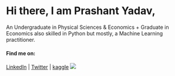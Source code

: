 # Hi there, I am Prashant Yadav,
An Undergraduate in Physical Sciences & Economics + Graduate in Economics also skilled in Python but mostly, a Machine Learning practitioner. 

#### Find me on:
[LinkedIn](https://www.linkedin.com/in/prashantyadav05/) | [Twitter](https://twitter.com/retweeper) | [kaggle](https://www.kaggle.com/prashantyadav05)
<img src="{https://www.linkedin.com/in/prashantyadav05/)}" />
<!--
**PrashantYadav05/PrashantYadav05** is a ✨ _special_ ✨ repository because its `README.md` (this file) appears on your GitHub profile.

Here are some ideas to get you started:

- 🔭 I’m currently working on ...
- 🌱 I’m currently learning ...
- 👯 I’m looking to collaborate on ...
- 🤔 I’m looking for help with ...
- 💬 Ask me about ...
- 📫 How to reach me: ...
- 😄 Pronouns: ...
- ⚡ Fun fact: ...
-->
